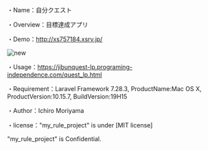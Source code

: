 ・Name：自分クエスト

・Overview：目標達成アプリ

・Demo：http://xs757184.xsrv.jp/

![new](https://user-images.githubusercontent.com/69235148/99231744-5c7c6a00-2834-11eb-966e-c796f527e131.jpeg)

・Usage：https://jibunquest-lp.programing-independence.com/quest_lp.html

・Requirement：Laravel Framework 7.28.3, ProductName:Mac OS X, ProductVersion:10.15.7, BuildVersion:19H15

・Author：Ichiro Moriyama

・license："my_rule_project" is under [MIT license]

"my_rule_project" is Confidential.
